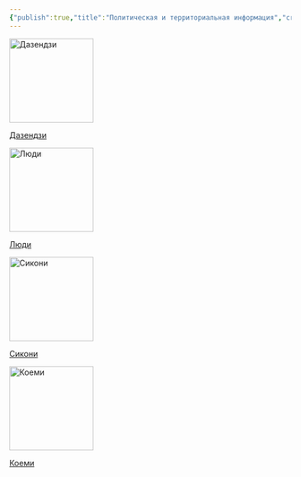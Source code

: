 ```yaml
---
{"publish":true,"title":"Политическая и территориальная информация","created":"2025-10-08T16:08:55.256+02:00","modified":"2025-10-23T18:27:20.645+02:00","published":"2025-10-23T18:27:20.645+02:00","cssclasses":""}
---
```


<div><div class="way-card-container"><a class="card internal-link" href="Расы/Дазендзи.md"><img style="width: 150px; height: 150px;" alt="Дазендзи" /><div class="way-card-content"><p>Дазендзи</p></div></a></div><div class="way-card-container"><a class="card internal-link" href="Расы/Люди.md"><img style="width: 150px; height: 150px;" alt="Люди" /><div class="way-card-content"><p>Люди</p></div></a></div><div class="way-card-container"><a class="card internal-link" href="Расы/Сикони.md"><img style="width: 150px; height: 150px;" alt="Сикони" /><div class="way-card-content"><p>Сикони</p></div></a></div><div class="way-card-container"><a class="card internal-link" href="Расы/Коеми.md"><img style="width: 150px; height: 150px;" alt="Коеми" src="/!Assets/bd7496622355a620b3e50ca6650c600d.jpg" /><div class="way-card-content"><p>Коеми</p></div></a></div></div>

